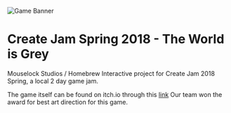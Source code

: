 ![Game Banner](https://img.itch.zone/aW1nLzExMzUyNDAucG5n/original/u2iN9D.png)

# Create Jam Spring 2018 - The World is Grey
Mouselock Studios / Homebrew Interactive project for Create Jam 2018 Spring, a local 2 day game jam. 

The game itself can be found on itch.io through this [link](https://mouselock-studio.itch.io/the-world-is-grey)
Our team won the award for best art direction for this game.



